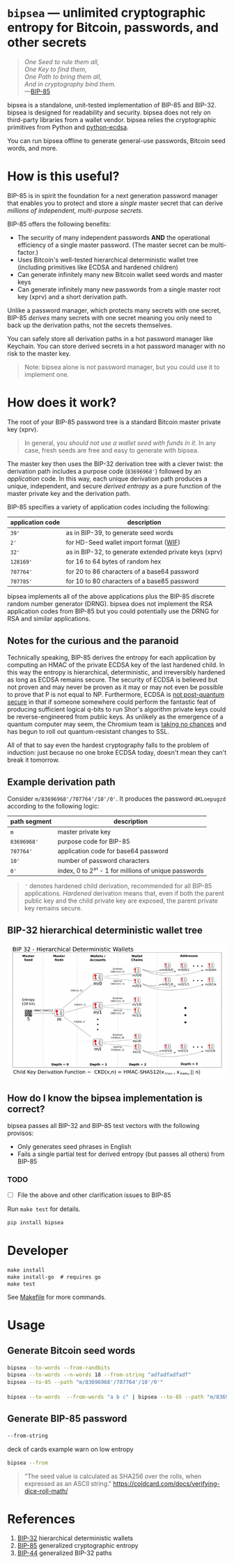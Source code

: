 # `bipsea` — unlimited cryptographic entropy for Bitcoin, passwords, and other secrets

> _One Seed to rule them all,  
> One Key to find them,  
> One Path to bring them all,  
> And in cryptography bind them._  
> —[BIP-85](https://github.com/bitcoin/bips/blob/master/bip-0085.mediawiki)

bipsea is a standalone, unit-tested implementation of BIP-85 and BIP-32.
bipsea is designed for readability and security. bipsea does not rely on third-party
libraries from a wallet vendor. bipsea relies the cryptographic primitives from Python
and [python-ecdsa](https://github.com/tlsfuzzer/python-ecdsa).

You can run bipsea offline to generate general-use passwords, Bitcoin seed words,
and more.

# How is this useful?

BIP-85 is in spirit the foundation for a next generation password manager
that enables you to protect and store a _single_ master secret that can derive
_millions of independent, multi-purpose secrets_. 

BIP-85 offers the following benefits:
* The security of many independent passwords **AND** the operational efficiency
of a single master password. (The master secret can be multi-factor.)
* Uses Bitcoin's well-tested hierarchical deterministic wallet
tree (including primitives like ECDSA and hardened children)
* Can generate infinitely many new Bitcoin wallet seed words and master keys
* Can generate infinitely many new passwords from a single master root key (xprv)
and a short derivation path.

Unlike a password manager, which protects many secrets with one secret,
BIP-85 _derives_ many secrets with one secret meaning you only need to back up 
the derivation paths, not the secrets themselves.

You can safely store all derivation paths in a hot password manager
like Keychain. You can store derived secrets in a hot password manager
with no risk to the master key.

> Note: bipsea alone is not password manager, but you could use it to implement one.

# How does it work?

The root of your BIP-85 password tree is a standard Bitcoin master private key (xprv).

> In general, you _should not use a wallet seed with funds in it_.
> In any case, fresh seeds are free and easy to generate with bipsea.

The master key then uses the BIP-32 derivation tree with a clever twist: the
derivation path includes a purpose code (`83696968'`) followed by an _application_
code. In this way, each unique derivation path produces a unique, independent,
and secure _derived entropy_ as a pure function of the master private key and the
derivation path.

BIP-85 specifies a variety of application codes including the following:

| application code | description |
|------------------|-------------|
| `39'`            | as in BIP-39, to generate seed words |
| `2'`             | for HD-Seed wallet import format ([WIF](https://en.bitcoin.it/wiki/Wallet_import_format)) |
| `32'`            | as in BIP-32, to generate extended private keys (xprv) |
| `128169'`        | for 16 to 64 bytes of random hex |
| `707764'`        | for 20 to 86 characters of a base64 password |
| `707785'`        | for 10 to 80 characters of a base85 password |

bipsea implements all of the above applications plus the BIP-85 discrete random
number generator (DRNG). bipsea does not implement the RSA application codes from
BIP-85 but you could potentially use the DRNG for RSA and similar applications.

## Notes for the curious and the paranoid

Technically speaking, BIP-85 derives the entropy for each application by computing
an HMAC of the private ECDSA key of the last hardened child. In this way
the entropy is hierarchical, deterministic, and irreversibly hardened as long as
ECDSA remains secure. The security of ECDSA is believed but not proven and may
never be proven as it may or may not even be possible to prove that P is not equal
to NP. Furthermore, ECDSA is [not post-quantum secure](https://blog.cloudflare.com/pq-2024)
in that if someone somewhere could perform the fantastic feat of producing sufficient
logical q-bits to run Shor's algorithm private keys could be reverse-engineered 
from public keys. As unlikely as the emergence of a quantum computer may seem,
the Chromium team is
[taking no chances](https://blog.chromium.org/2024/05/advancing-our-amazing-bet-on-asymmetric.html)
and has begun to roll out quantum-resistant changes to SSL.

All of that to say even the hardest cryptography falls to the problem of induction:
just because no one broke ECDSA today, doesn't mean they can't break it tomorrow.

## Example derivation path

Consider `m/83696968'/707764'/10'/0'`. It produces the password
`dKLoepugzd` according to the following logic:

| path segment | description                               |
|--------------|-------------------------------------------|
| `m`          | master private key                        |
| `83696968'`  | purpose code for BIP-85                   |
| `707764'`    | application code for base64 password      |
| `10'`        | number of password characters             |
| `0'`         | index, 0 to 2³¹ - 1 for millions of unique passwords |

> `'` denotes hardened child derivation, recommended for all BIP-85 applications.
_Hardened_ derivation means that, even if both the parent public key and the child
private key are exposed, the parent private key remains secure.

## BIP-32 hierarchical deterministic wallet tree

![](imgs/derivation.png)

## How do I know the bipsea implementation is correct?

bipsea passes all BIP-32 and BIP-85 test vectors with the following provisos:
* Only generates seed phrases in English
* Fails a single partial test for derived entropy (but passes all others) from BIP-85

### TODO

* [ ] File the above and other clarification issues to BIP-85

Run `make test` for details.

```sh
pip install bipsea
```

# Developer

```
make install
make install-go  # requires go
make test
```

See [Makefile](./Makefile) for more commands.


# Usage

## Generate Bitcoin seed words

```sh
bipsea --to-words --from-randbits
bipsea --to-words --n-words 18 --from-string "adfadfadfadf"
bipsea --to-85 --path "m/83696968'/707764'/10'/0'"

bipsea --to-words  --from-words "a b c" | bipsea --to-85 --path "m/83696968'/707764'/10'/0'"
```

## Generate BIP-85 password 

```sh
--from-string
```
deck of cards example
warn on low entropy

```sh
bipsea --from
```
> "The seed value is calculated as SHA256 over the rolls, when expressed as an ASCII string."
https://coldcard.com/docs/verifying-dice-roll-math/

# References

1. [BIP-32](https://github.com/bitcoin/bips/blob/master/bip-0032.mediawiki)
hierarchical deterministic wallets
1. [BIP-85](https://github.com/bitcoin/bips/blob/master/bip-0085.mediawiki)
generalized cryptographic entropy
1. [BIP-44](https://github.com/bitcoin/bips/blob/master/bip-0044.mediawiki)
generalized BIP-32 paths
